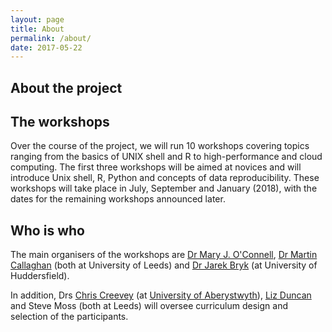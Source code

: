 ```yaml
---
layout: page
title: About
permalink: /about/
date: 2017-05-22
---
```


## About the project



## The workshops

Over the course of the project, we will run 10 workshops covering topics ranging from the basics of UNIX shell and R to high-performance and cloud computing. The first three workshops will be aimed at novices and will introduce Unix shell, R, Python and concepts of data reproducibility. These workshops will take place in July, September and January (2018), with the dates for the remaining workshops announced later.

## Who is who

The main organisers of the workshops are [Dr Mary J. O'Connell](http://mol-evol.org), [Dr Martin Callaghan](https://uk.linkedin.com/in/martin-callaghan-2223a094) (both at University of Leeds) and [Dr Jarek Bryk](http://bryklab.net) (at  University of Huddersfield).

In addition, Drs [Chris Creevey](http://www.creeveylab.org) (at [University of Aberystwyth](https://www.aber.ac.uk/en/)), [Liz Duncan](http://duncanlab.weebly.com) and Steve Moss (both at Leeds) will oversee curriculum design and selection of the participants.
